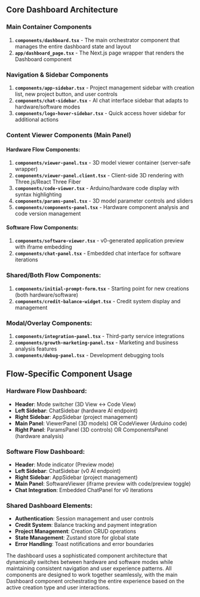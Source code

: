 ## **Core Dashboard Architecture**

### **Main Container Components**

1. **`components/dashboard.tsx`** - The main orchestrator component that manages the entire dashboard state and layout
2. **`app/dashboard_page.tsx`** - The Next.js page wrapper that renders the Dashboard component


### **Navigation & Sidebar Components**

1. **`components/app-sidebar.tsx`** - Project management sidebar with creation list, new project button, and user controls
2. **`components/chat-sidebar.tsx`** - AI chat interface sidebar that adapts to hardware/software modes
3. **`components/logo-hover-sidebar.tsx`** - Quick access hover sidebar for additional actions


### **Content Viewer Components (Main Panel)**

#### **Hardware Flow Components:**

1. **`components/viewer-panel.tsx`** - 3D model viewer container (server-safe wrapper)
2. **`components/viewer-panel.client.tsx`** - Client-side 3D rendering with Three.js/React Three Fiber
3. **`components/code-viewer.tsx`** - Arduino/hardware code display with syntax highlighting
4. **`components/params-panel.tsx`** - 3D model parameter controls and sliders
5. **`components/components-panel.tsx`** - Hardware component analysis and code version management


#### **Software Flow Components:**

1. **`components/software-viewer.tsx`** - v0-generated application preview with iframe embedding
2. **`components/chat-panel.tsx`** - Embedded chat interface for software iterations


### **Shared/Both Flow Components:**

1. **`components/initial-prompt-form.tsx`** - Starting point for new creations (both hardware/software)
2. **`components/credit-balance-widget.tsx`** - Credit system display and management


### **Modal/Overlay Components:**

1. **`components/integration-panel.tsx`** - Third-party service integrations
2. **`components/growth-marketing-panel.tsx`** - Marketing and business analysis features
3. **`components/debug-panel.tsx`** - Development debugging tools


## **Flow-Specific Component Usage**

### **Hardware Flow Dashboard:**

- **Header**: Mode switcher (3D View ↔ Code View)
- **Left Sidebar**: ChatSidebar (hardware AI endpoint)
- **Right Sidebar**: AppSidebar (project management)
- **Main Panel**: ViewerPanel (3D models) OR CodeViewer (Arduino code)
- **Right Panel**: ParamsPanel (3D controls) OR ComponentsPanel (hardware analysis)


### **Software Flow Dashboard:**

- **Header**: Mode indicator (Preview mode)
- **Left Sidebar**: ChatSidebar (v0 AI endpoint)
- **Right Sidebar**: AppSidebar (project management)
- **Main Panel**: SoftwareViewer (iframe preview with code/preview toggle)
- **Chat Integration**: Embedded ChatPanel for v0 iterations


### **Shared Dashboard Elements:**

- **Authentication**: Session management and user controls
- **Credit System**: Balance tracking and payment integration
- **Project Management**: Creation CRUD operations
- **State Management**: Zustand store for global state
- **Error Handling**: Toast notifications and error boundaries


The dashboard uses a sophisticated component architecture that dynamically switches between hardware and software modes while maintaining consistent navigation and user experience patterns. All components are designed to work together seamlessly, with the main Dashboard component orchestrating the entire experience based on the active creation type and user interactions.